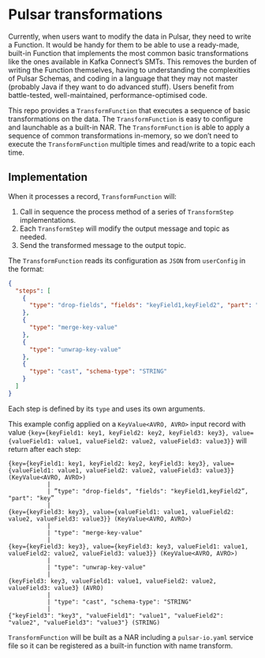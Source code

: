 # Pulsar transformations

Currently, when users want to modify the data in Pulsar, they need to write a Function. It would be handy for them to be able to use a ready-made, built-in Function that implements the most common basic transformations like the ones available in Kafka Connect’s SMTs.
This removes the burden of writing the Function themselves, having to understanding the complexities of Pulsar Schemas, and coding in a language that they may not master (probably Java if they want to do advanced stuff). Users benefit from battle-tested, well-maintained, performance-optimised code.

This repo provides a `TransformFunction` that executes a sequence of basic transformations on the data. 
The `TransformFunction` is easy to configure and launchable as a built-in NAR.
The `TransformFunction` is able to apply a sequence of common transformations in-memory, so we don’t need to execute the `TransformFunction` multiple times and read/write to a topic each time.

## Implementation

When it processes a record, `TransformFunction` will:

1. Call in sequence the process method of a series of `TransformStep` implementations.
2. Each `TransformStep` will modify the output message and topic as needed.
3. Send the transformed message to the output topic.

The `TransformFunction` reads its configuration as `JSON` from `userConfig` in the format:

```json
{
  "steps": [
    {
      "type": "drop-fields", "fields": "keyField1,keyField2", "part": "key"
    },
    {
      "type": "merge-key-value"
    },
    {
      "type": "unwrap-key-value"
    },
    {
      "type": "cast", "schema-type": "STRING"
    }
  ]
}
```

Each step is defined by its `type` and uses its own arguments.

This example config applied on a `KeyValue<AVRO, AVRO>` input record with value `{key={keyField1: key1, keyField2: key2, keyField3: key3}, value={valueField1: value1, valueField2: value2, valueField3: value3}}` will return after each step:

```
{key={keyField1: key1, keyField2: key2, keyField3: key3}, value={valueField1: value1, valueField2: value2, valueField3: value3}}(KeyValue<AVRO, AVRO>)
           |
           | ”type": "drop-fields", "fields": "keyField1,keyField2”, "part": "key”
           |
{key={keyField3: key3}, value={valueField1: value1, valueField2: value2, valueField3: value3}} (KeyValue<AVRO, AVRO>)
           |
           | "type": "merge-key-value"
           |
{key={keyField3: key3}, value={keyField3: key3, valueField1: value1, valueField2: value2, valueField3: value3}} (KeyValue<AVRO, AVRO>)
           |
           | "type": "unwrap-key-value"
           |
{keyField3: key3, valueField1: value1, valueField2: value2, valueField3: value3} (AVRO)
           |
           | "type": "cast", "schema-type": "STRING"
           |
{"keyField3": "key3", "valueField1": "value1", "valueField2": "value2", "valueField3": "value3"} (STRING)
```

`TransformFunction` will be built as a NAR including a `pulsar-io.yaml` service file so it can be registered as a built-in function with name transform.